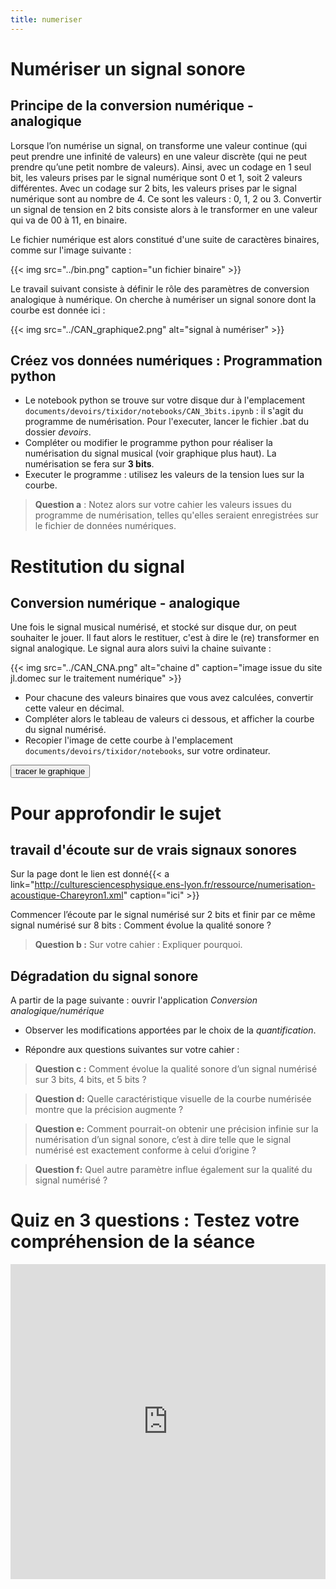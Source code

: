 ```yaml
---
title: numeriser
---
```


# Numériser un signal sonore
## Principe de la conversion numérique - analogique
Lorsque l’on numérise un signal, on transforme une valeur continue (qui peut prendre une infinité de valeurs) en une valeur discrète (qui ne peut prendre qu’une petit nombre de valeurs).
Ainsi, avec un codage en 1 seul bit, les valeurs prises par le signal numérique sont 0 et 1, soit 2 valeurs différentes.
Avec un codage sur 2 bits, les valeurs prises par le signal numérique sont au nombre de 4. Ce sont les valeurs :  0, 1, 2 ou 3.
Convertir un signal de tension en 2 bits consiste alors à le transformer en une valeur qui va de 00 à 11, en binaire.

Le fichier numérique est alors constitué d'une suite de caractères binaires, comme sur l'image suivante : 



{{< img src="../bin.png" caption="un fichier binaire" >}}

Le travail suivant consiste à définir le rôle des paramètres de conversion analogique à numérique. On cherche à numériser un signal sonore dont la courbe est donnée ici : 

{{< img src="../CAN_graphique2.png" alt="signal à numériser" >}}
## Créez vos données numériques : Programmation python
* Le notebook python se trouve sur votre disque dur à l'emplacement `documents/devoirs/tixidor/notebooks/CAN_3bits.ipynb` : il s'agit du programme de numérisation. Pour l'executer, lancer le fichier .bat du dossier *devoirs*.
* Compléter ou modifier le programme python pour réaliser la numérisation du signal musical (voir graphique plus haut). La numérisation se fera sur **3 bits**.
* Executer le programme : utilisez les valeurs de la tension lues sur la courbe.

>  **Question a** : Notez alors sur votre cahier les valeurs issues du programme de numérisation, telles qu'elles seraient enregistrées sur le fichier de données numériques.

# Restitution du signal 
## Conversion numérique - analogique
Une fois le signal musical numérisé, et stocké sur disque dur, on peut souhaiter le jouer. Il faut alors le restituer, c'est à dire le (re) transformer en signal analogique. Le signal aura alors suivi la chaine suivante : 

{{< img src="../CAN_CNA.png" alt="chaine d" caption="image issue du site jl.domec sur le traitement numérique" >}}
* Pour chacune des valeurs binaires que vous avez calculées, convertir cette valeur en décimal.
 * Compléter alors le tableau de valeurs ci dessous, et afficher la courbe du signal numérisé.
* Recopier l'image de cette courbe à l'emplacement `documents/devoirs/tixidor/notebooks`, sur votre ordinateur.


<form></form>

<div id="tableau">
<input type="button" value="tracer le graphique" onclick="updata()">
<canvas id="graph" width="400" height="400"></canvas>
</div>

<style>
/**
div[id=tableau], form {
		overflow: scroll;
	  	display: block;
   	justify-content: center;
	  }

	  input[type=button]{
	  display: block;
	  	margin-top: 50px;
 }
      canvas { 
      	margin-top: 50px;
      	border: 2px solid black; 
      }
   
   input[type="text"]
{
    font-size:12px;
}
*/
</style>


<script type="text/javascript">

var canvas = document.getElementById('graph');
var ctx = canvas.getContext('2d');
var originX = 40, originY = 40;	// origine (0,0 graphique sur canvas
var taille = 12;				// taille police canvas
var newSize = taille + 'px';
ctx.font = newSize + ' ' + 'serif';
//ctx.font = '30px serif';


 window.onload = function(){
  // tableau de valeurs
  var body = document.getElementsByTagName("form")[0];
 
  // creates a <table> element and a <tbody> element
  var tbl = document.createElement("table");
  var tblBody = document.createElement("tbody");
 
  // creating all cells
  for (var i = 0; i < 2; i++) {
    // creates a table row
    var row = document.createElement("tr");
 
    for (var j = 0; j < 11; j++) {
      // Create a <td> element and a text node, make the text
      // node the contents of the <td>, and put the <td> at
      // the end of the table row
      var cell = document.createElement("td");
      //var cellText = document.createTextNode("cell in row "+i+", column "+j);
      var cellText = document.createElement("INPUT");
  	  cellText.setAttribute("type", "text");
  	  cellText.setAttribute("size","3");

      if (j==0) {
      	if (i==0) {
        	cellText.setAttribute("value",'X');
        	}
        	else
        		{
			cellText.setAttribute("value",'Y');
        		}
        }
        else 
        {
  
  		//cellText.setAttribute("value",i.toString(16)+j.toString(16));
      cellText.setAttribute("value",i+j);
      }
        
  document.body.appendChild(cellText);
      cell.appendChild(cellText);
      row.appendChild(cell);
    }
 
    // add the row to the end of the table body
    tblBody.appendChild(row);
  }
 
  // put the <tbody> in the <table>
  tbl.appendChild(tblBody);
  // appends <table> into <body>
  body.appendChild(tbl);
  // sets the border attribute of tbl to 2;
  tbl.setAttribute("border", "2");

  drawcanvas()


}

function drawcanvas(){
ctx.clearRect(0,0,canvas.width,canvas.height);
ctx.beginPath();
ctx.moveTo(originX, canvas.height-originY);
ctx.lineTo(canvas.width, canvas.height-originY);
ctx.lineTo(canvas.width -5, canvas.height-originY -5);
ctx.moveTo(canvas.width, canvas.height-originY);
ctx.lineTo(canvas.width -5, canvas.height-originY+5);
ctx.closePath();
ctx.stroke();

ctx.beginPath();
ctx.moveTo(originX, canvas.height-originY);
ctx.lineTo(originX, 0);
ctx.lineTo(originX -5, 5);
ctx.moveTo(originX, 0);
ctx.lineTo(originX +5, 5);
ctx.closePath();
ctx.stroke();

}


	
	

function updata() {
	drawcanvas();
	// fonction qui créé un tableau de valeurs
	var tabX = [];
	var tabY = [];
	var query = document.querySelectorAll('form td');
	for (var i = 1, c = query.length/2; i < c; i++) {
		tabX.push(parseFloat(query[i].childNodes[0].value));
		tabY.push(parseFloat(query[i+c].childNodes[0].value));
	}
	
  	ctx.fillText(query[0].childNodes[0].value, canvas.width/2, canvas.height- taille/2);
  	ctx.save();
  	ctx.rotate(-Math.PI/2);

	ctx.fillText(query[c].childNodes[0].value, -canvas.height/2, taille);
	ctx.restore();

	var dx = (canvas.width-originX)/Math.max(...tabX)*0.9 ; // pixel horizontaux par unité de X
	var dy = (canvas.height-originY)/Math.max(...tabY)*0.9 ; // pixel verticaux par unité de Y

	//console.log(dx, dy);

	for (var i=0, D = Math.trunc(Math.max(...tabX))/5; i<5; i++) {
		
		ctx.fillText(Math.round(i*D*100)/100, originX - taille/2 + D*i*dx, canvas.height - originY +taille + 5);
	}
	for (var i=0, D = Math.trunc(Math.max(...tabY))/10; i<10; i+=2) {
		console.log(i*D, originX - taille * 1.5, canvas.height - originY - i*D*dy)
		ctx.fillText(Math.round(i*D*100)/100, originX - taille * Math.round(Math.log(5*D))/4-18, canvas.height - originY - i*D*dy);
	}
	var periode = Math.max(...tabX)/(tabX.length);

	ctx.moveTo(originX + tabX[0]*dx,canvas.height-originY-tabY[0]*dy);
	for (var i=0; i<c-1; i++){
		//if (tabX[i]!= NaN & tabY[i]!=NaN & i< tabX.length){
		if (i<tabX.length-1){
			console.log('point '+i + ' c = '+c+ ' x= '+tabX[i]+ ' y= '+ tabY[i]);
			console.log(originX + tabX[i]*dx,canvas.height-originY-tabY[i]*dy);
			ctx.lineTo(originX + tabX[i]*dx,canvas.height-originY-tabY[i]*dy);
			ctx.lineTo(originX + (tabX[i+1])*dx,canvas.height-originY-tabY[i]*dy);
			ctx.stroke();}
			else
			{
			//	if (tabX[i]!= NaN & tabY[i]!=NaN){
					console.log('dernier point');
					console.log('point '+i + ' c = '+c+ ' x= '+tabX[i]+ ' y= '+ tabY[i]);
					ctx.lineTo(originX + tabX[i]*dx,canvas.height-originY-tabY[i]*dy);   // trait vertical
					ctx.lineTo(originX + (tabX[i]+periode)*dx,canvas.height-originY-tabY[i]*dy); // trait horizontal
					ctx.stroke();
				}
			//	}
			}
		
	
	//document.getElementById('valeurs').innerHTML = tabX +' '+tabY + ' max X : '+ Math.trunc(Math.max(...tabX));
}

</script>


# Pour approfondir le sujet
## travail d'écoute sur de vrais signaux sonores
Sur la page dont le lien est donné{{< a link="http://culturesciencesphysique.ens-lyon.fr/ressource/numerisation-acoustique-Chareyron1.xml" caption="ici" >}}

Commencer l’écoute par le signal numérisé sur 2 bits et finir par ce même signal numérisé sur 8 bits : Comment évolue la qualité sonore ?  

> **Question b :** Sur votre cahier : Expliquer pourquoi.

## Dégradation du signal sonore

A partir de la page suivante : ouvrir l'application *Conversion analogique/numérique*


* Observer les modifications apportées par le choix de la *quantification*.

* Répondre aux questions suivantes sur votre cahier : 

> **Question c :** Comment évolue la qualité sonore d’un signal numérisé sur 3 bits, 4 bits, et 5 bits ? 

> **Question d:** Quelle caractéristique visuelle de la courbe numérisée montre que la précision augmente ? 

> **Question e:** Comment pourrait-on obtenir une précision infinie sur la numérisation d’un signal sonore, c’est à dire telle que le signal numérisé est exactement conforme à celui d’origine ? 

> **Question f:** Quel autre paramètre influe également sur la qualité du signal numérisé ? 

# Quiz en 3 questions : Testez votre compréhension de la séance

<div class="interact_responsive_padding" style="padding:100% 0 0 0;position:relative;margin-bottom:5px;"><div class="interact_responsive_wrapper" style="height:100%;left:0;position:absolute;top:0;width:100%;"><iframe id="interactApp5d8f38030267e90014140cb6" width="100%" height="100%" style="border:none;max-width:100%;margin:0;" allowTransparency="true" frameborder="0" src="https://quiz.tryinteract.com/#/5d8f38030267e90014140cb6/q/1?method=iframe&mobile=1"></iframe></div></div>

<div id="interact-5d8f38030267e90014140cb6"></div><script type="text/javascript">var app_5d8f38030267e90014140cb6;(function(d, t){var s=d.createElement(t),options={"appId":"5d8f38030267e90014140cb6","aspect_ratio":"100%","async":true,"host":"quiz.tryinteract.com","mobile":true,"no_cover":true,"footer":"show"};s.src='https://i.tryinteract.com/embed/app.js';s.onload=s.onreadystatechange=function(){var rs=this.readyState;if(rs)if(rs!='complete')if(rs!='loaded')return;try{app_5d8f38030267e90014140cb6=new InteractApp();app_5d8f38030267e90014140cb6.initialize(options);app_5d8f38030267e90014140cb6.display();}catch(e){}};var scr=d.getElementsByTagName(t)[0],par=scr.parentNode;par.insertBefore(s,scr);})(document,'script');</script>